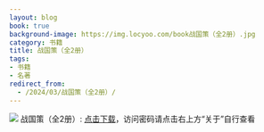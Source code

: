 ```yaml
---
layout: blog
book: true
background-image: https://img.locyoo.com/book战国策（全2册）.jpg
category: 书籍
title: 战国策（全2册）
tags:
- 书籍
- 名著
redirect_from:
  - /2024/03/战国策（全2册）/
---
```

![](https://img.locyoo.com/book战国策（全2册）.jpg)
战国策（全2册）: <a name = "ref1" href="https://url18.ctfile.com/f/50983618-1375541710-2d24f3?p=3619">点击下载</a>，访问密码请点击右上方“关于”自行查看